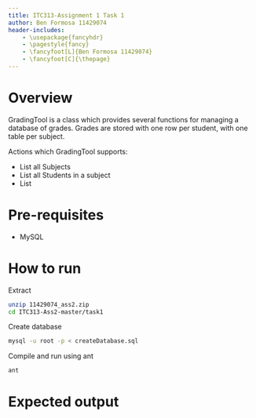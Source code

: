 ```yaml
---
title: ITC313-Assignment 1 Task 1
author: Ben Formosa 11429074
header-includes:
    - \usepackage{fancyhdr}
    - \pagestyle{fancy}
    - \fancyfoot[L]{Ben Formosa 11429074}
    - \fancyfoot[C]{\thepage}
---
```


# Overview

GradingTool is a class which provides several functions for managing a database of grades.
Grades are stored with one row per student, with one table per subject.

Actions which GradingTool supports:

* List all Subjects
* List all Students in a subject
* List

# Pre-requisites

* MySQL

# How to run

Extract

```bash
unzip 11429074_ass2.zip
cd ITC313-Ass2-master/task1
```

Create database

```bash
mysql -u root -p < createDatabase.sql
```

Compile and run using ant

```bash
ant
```

# Expected output
